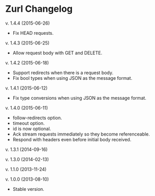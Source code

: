 Zurl Changelog
==============

v. 1.4.4 (2015-06-26)

  * Fix HEAD requests.

v. 1.4.3 (2015-06-25)

  * Allow request body with GET and DELETE.

v. 1.4.2 (2015-06-18)

  * Support redirects when there is a request body.
  * Fix bool types when using JSON as the message format.

v. 1.4.1 (2015-06-12)

  * Fix type conversions when using JSON as the message format.

v. 1.4.0 (2015-06-11)

  * follow-redirects option.
  * timeout option.
  * id is now optional.
  * Ack stream requests immediately so they become referenceable.
  * Respond with headers even before initial body received.

v. 1.3.1 (2014-09-16)

v. 1.3.0 (2014-02-13)

v. 1.1.0 (2013-11-24)

v. 1.0.0 (2013-08-10)

  * Stable version.
